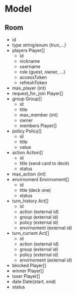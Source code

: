 # Model


## Room

* id
* type              string/enum {trun,...}
* players           Player[]
    * id
    * nickname
    * username
    * role (guest, owner, ...)
    * accessToken
    * refreshToken
* max_player {int}
* request_for_join  Player[]
* group             Group[]
    * id
    * title
    * max_member {int}
    * owner
    * members       Player[]
* policy            Policy[]
    * id
    * title
    * value
* action            Action[]
    * id
    * title (send card to deck)
    * status
* max_action {int}
* envirnoment       Envirnoment[]
    * id
    * title (deck one)
    * status
* turn_history      Act[]
    * id
    * action (external id)
    * group  (external id)
    * policy (external id)
    * envirnoment (external id)
* turn_current      Act[]
    * id
    * action (external id)
    * group  (external id)
    * policy (external id)
    * envirnoment (external id)
* blocked       Player[]
* winner        Player[]
* loser         Player[]
* date          Date{start, end}
* status
